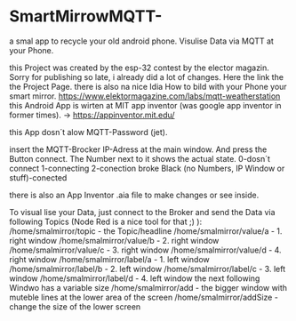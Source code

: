 # SmartMirrowMQTT-
a smal app to recycle your old android phone. Visulise Data via MQTT at your Phone.

this Project was created by the esp-32 contest by the elector magazin. Sorry for publishing so late, i already did a lot of changes.
Here the link the the Project Page. there is also na nice Idia How to bild with your Phone your smart mirror.
https://www.elektormagazine.com/labs/mqtt-weatherstation
this Android App is wirten at MIT app inventor (was google app inventor in former times). -> https://appinventor.mit.edu/

this App dosn´t alow MQTT-Password (jet).

insert the MQTT-Brocker IP-Adress at the main window. And press the Button connect. The Number next to it shows the actual state. 
0-dosn´t connect
1-connecting
2-conection broke
Black (no Numbers, IP Window or stuff)-conected

there is also an App Inventor .aia file to make changes or see inside.

To visual lise your Data, just connect to the Broker and send the Data via following Topics (Node Red is a nice tool for that ;) ):
/home/smalmirror/topic      - the Topic/headline
/home/smalmirror/value/a    - 1. right window
/home/smalmirror/value/b    - 2. right window
/home/smalmirror/value/c    - 3. right window
/home/smalmirror/value/d    - 4. right window
/home/smalmirror/label/a    - 1. left window
/home/smalmirror/label/b    - 2. left window
/home/smalmirror/label/c    - 3. left window
/home/smalmirror/label/d    - 4. left window
the next following Windwo has a variable size
/home/smalmirror/add        - the bigger window with muteble lines at the lower area of the screen
/home/smalmirror/addSize    - change the size of the lower screen
